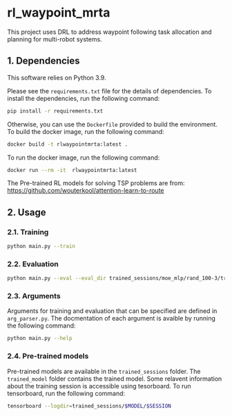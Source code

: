 # rl_waypoint_mrta
This project uses DRL to address waypoint following task allocation and planning for multi-robot systems.

## 1. Dependencies
This software relies on Python 3.9. 

Please see the `requirements.txt` file for the details of dependencies. To install the dependencies, run the following command:

```bash
pip install -r requirements.txt
```

Otherwise, you can use the `Dockerfile` provided to build the environment. To build the docker image, run the following command:

```bash
docker build -t rlwaypointmrta:latest .
```

To run the docker image, run the following command:

```bash
docker run --rm -it  rlwaypointmrta:latest
```

The Pre-trained RL models for solving TSP problems are from: https://github.com/wouterkool/attention-learn-to-route

## 2. Usage

### 2.1. Training

```bash
python main.py --train
```

### 2.2. Evaluation

```bash
python main.py --eval --eval_dir trained_sessions/moe_mlp/rand_100-3/trained_model/batch31200.pt
```

### 2.3. Arguments
Arguments for training and evaluation that can be specified are defined in `arg_parser.py`. The docmentation of each argument is avaible by running the following command:

```bash
python main.py --help
```
### 2.4. Pre-trained models
Pre-trained models are available in the `trained_sessions` folder. The `trained_model` folder contains the trained model. Some relavent information about the training session is accessible using tesorboard. To run tensorboard, run the following command:

```bash
tensorboard --logdir=trained_sessions/$MODEL/$SESSION
```
